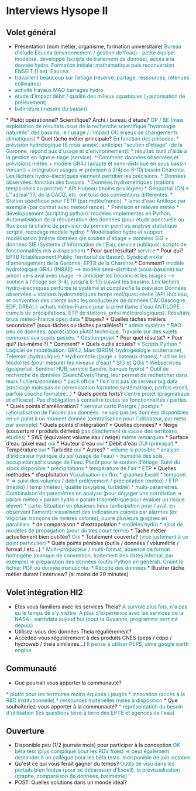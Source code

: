 # Interviews Hysope II

## Volet général

* Présentation (nom métier, organisme, formation universitaire)
<font color="darkcyan">Bureau d'étude Eaucéa (environnement / gestion de l'eau) - petite équipe: modélise, développe (scripts de traitement de donnée), accès à la donnée hydro. Formation initiale: mathématique puis reconversion ENSEIT (1 an). 
Eaucéa:
* travaillent beaucoup sur l'etiage (réserve, partage, ressources, retenues collinaires)
* activité travaux MAO barrages hydro
* étude d'impact débit / qualité des milieux aquatiques (+autorisation de prélèvement)
* batimétrie (mesure du bassin)
</font>
  * Plutôt opérationnel? Scientifique? Archi / bureau d'étude?
  <font color="darkcyan">OP / BE (mais exploitation de résultats issus de la recherche scientifique "hydrologie naturelle" des bassins, ie l'usage / l'impact OU enjeux de changements climatiques)</font>
* Quel tâche métier principale? 
<font color="darkcyan">
En fonction des périodes: 
* prévision hydrologique (6 mois année): anticiper "soutien d'étiage" (de la Garonne, répond aux d'usage et d'environnement):
  * résultat: outil d'aide à la gestion en ligne e-tiage (service).
  * Comment: données observées et prévisions météo + modèle GR4J (adapté et semi-distribué en sous bassin versant) + intégration usages => prévision à 3/4j ou 8-10j bassin Charente. Les lâchers hydro-électriques viennent pertuber les précisions.
    * Données observées: fonction des bassins. 
      * Données hydrométriques (stations temps-réels ou proche)
      * API Hubeau (moins privilégiée)
      * Géoportail IGN
      * L'"adreal"??, de la CACG, etc. ont tous des conventions différentes.
      * Station spécifique pour l'ETP (par météofrance). 
      * lame d'eau Antilope par exemple (par contrat avec meteoFrance).
      * Prévision et relevés météo
* développement (scripting python): modèles implémentés en Python. Automatisation de la récupération des données (pour étude ponctuelle ou flux pour la chaîne de prévision du premier point ou analyse statistique scripté, recodage modèle hydro)
* Modélisation hydro et support modélisation (même données qie soutien d'étiage + données SIG + données SIE (Système d'Information de l'Eau, service publique): scripts de fonctionnalités mis à disposition)
</font>
  * Pour quel résultat?
  <font color="darkcyan">service</font>
  * Pour qui?
  <font color="darkcyan">EPTB (Etablissement Public Territorial de Bassin). Syndicat mixte d'aménagement de la Garonne, EPTB de la Charente</font>
  * Comment?
  <font color="darkcyan">
modèle hydrologique GR4J (INRAE) --> modèle semi-distribué (sous-bassins) sur amont vers aval avec usage --> anticiper les besoins et les usages --> soutien à l'étiage sur 3-4j, jusqu'à 8-10j suivant les bassins. Les lâchers hydro-électriques perturbe le système et complexifie la prévision
Données observées = stations hydrométriques temps réel/quasi-réelle (API Hub'eau, et convention des clients avec les producteurs de données CACGascogne, EDF, DREAL); achats méteo-France pour la prévi (lame d'eau ANTILOPE cumuls de précipitations, ETP de stations, prévi météorologiques). Résultats bruts meteo-France open data</font>
  * Etapes?
  <font color="darkcyan"></font>
* Quelles tâches métiers secondaire? (sous-tâches ou tâches parallèles?)
<font color="darkcyan">
* admin système
* RAO: peu de données, appréciation plutôt technique. Travaille sur des sujets connexes aux sujets passés.
* Gestion projet
</font>
  * Pour quel résultat?
  <font color="darkcyan"></font>
  * Pour qui? (lui-même ?)
  <font color="darkcyan"></font>
  * Comment?
  <font color="darkcyan"></font>
* Quels outils actuels?
<font color="darkcyan">
* Scripts Python
* Logiciel de modélisation: GR4J, Mart (BRGM, hydrogéologie souterraine), Telemac (hydraulique)
* Hydrométrie (jauge + bateaux drones)
* utilise les téodolites (pour mesurer les niveaux d'eau)
* SIG et QGis
* Webservices (geoportail, Sentinel HUB, service Sandre, banque hydro)
* Outil de recherche de données (SearchEveryThing, leur permet de rechercher dans leurs fichiers/données)
* pack office
* Ils n'ont pas de serveur big data (stockage mais pas de pérennisation formatée systématique, parfois excell, parfois couche formatée...)
</font>
  * Quels points forts?
  <font color="darkcyan">
  Centré projet (pragmatique et efficace). Pas d'obligation à connaître toutes les fonctionnalités / parties
  </font>
  * Quels points d'amélioration?
  <font color="darkcyan">
  * serveur carto Postgre / postgis
  * rationalisation de l'accès aux données: ne sais pas les données disponibles en un point à un moment donnée (centralisation pour l'utilisateur, par meta par exemple)
  </font>
  * Quels points d'intégration?
  <font color="darkcyan"></font>
* Quelles données? 
<font color="darkcyan"></font>
  * Neige (couverture / produits dérivés)
  <font color="darkcyan">pas directement (à cause des territoires étudiés) </font>
  * SWE (équivalent volume eau / neige)
  <font color="darkcyan">même remarques</font>
  * Surface d'eau (pixel eau)
  <font color="darkcyan">oui</font>
  * Hauteur d'eau
  <font color="darkcyan">oui</font>
  * Débit d'eau
  <font color="darkcyan">OUI (principal)</font>
  * Température
  <font color="darkcyan">oui</font>
  * Turbidité
  <font color="darkcyan">oui</font>
  * Autres?
  <font color="darkcyan">
  * volume si possible
  * analyse d'indicateur hydrique du sol (usage de l'eau) = humidité des sols, occupation sol x usage de l'eau. Plutôt pour le soutien d'étiage. Suivi du stock disponible
  * précipitations
  * température de l'air
  * ETP
  </font>
* Quelles méthodes
  * d'exploitation
  <font color="darkcyan">Visualisation en flux 
  * graphes Excell  
    * temporel. Y => suivi des volumes / débit prélèvement / précipitation (météo) / ETP (météo) / temp (météo), qualité (oxygène, turbidité)
    * multi-paramètres. Combinaison de paramètres en analyse (pour dégager une corrélation => param meteo x param hydro x param trisométrique pour évaluer un risque elever)
    * carte. Situation en plusieurs lieux (anticipation pour l'aval, en observant l'amont): visualisent des indicateurs colorés par alarmes (ex Vigicrue: tronçons de rivières colorés), ouvre plusieurs graphes en parallèles. 
  </font>
  * de comparaison
  <font color="darkcyan"></font>
  * d'extrapolation
  <font color="darkcyan">
  * modèles hydro
  * ajout de modèles de propagation (pour du très court terme)
  </font>
* Tâche métier actuellement bien outillée?
<font color="darkcyan">Oui</font>
  * Totalement couverte?
  <font color="darkcyan">(vise justement à ce point particulier)</font>
* Quels points pénibles (outils / données / volumétrie / format / etc...)
<font color="darkcyan">
* Multi-producteur / multi-format, absence de format homogène (manque de convention, traitement des dates infernal, par exemple) => préparation des données (outils Python en général). Craint le fichier PDF ou donnée manuscrite.
* Récolte des données
</font>
* Illustrer tâche métier durant l'interview? (si moins de 20 minutes)
<font color="darkcyan"></font>

## Volet intégration HI2

* Etes vous familiers avec les services Theia?
<font color="darkcyan">A survolé plus fois, n'a pas eu le temps de s'y mettre. A plus d'expérience avec les services de la NASA - earthdata aujoud'hui (pour la Guyanne, programme terminé depuis)</font>
* Utilisez-vous des données Theia régulièrement?
<font color="darkcyan"></font>
* Accédez-vous régulièrement à des produits CNES (peps / cdpp / hydroweb / theia similaires...)
<font color="darkcyan">Il pense à utiliser PEPS, aime google earth engine</font>

## Communauté

* Que pourrait vous apporter la communauté?
<font color="darkcyan">
* plutôt pour les territoires moins équipés / jaugés
* innovation (accès à la R&D institutionnelle)
* ressources matérielles mises à disposition
</font>
* Que souhaiteriez-vous apporter à la communauté?
<font color="darkcyan">
* représentation du besoin d'utilisation (les questions terre à terre des EPTB et agences de l'eau)
</font>

## Ouverture

* Disponible peu (1/2 journée mois) pour participer à la conception
<font color="darkcyan">OK bêta test (plus compliqué pour les RDV fixés) => peut également demander à un collègue pour les bêta tests. Indisponible de juin-octobre</font>
* Qu'est ce qui vous ferait gagner du temps?
<font color="darkcyan">Outils de visu dans les portails bien foutus (pour se débarasser d'Excell), la prévisualisation (graphe, comparaison de données, batimétrie)</font>
* POST: Quelles solutions dans un monde idéal?
<font color="darkcyan"></font>


